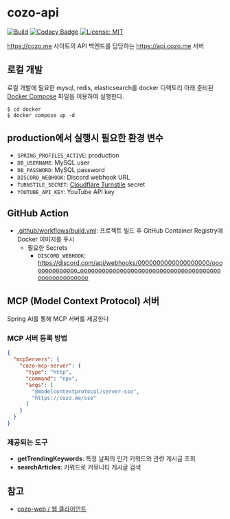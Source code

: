 # cozo-api

[![Build](https://github.com/crizin/cozo-api/actions/workflows/build.yml/badge.svg)](https://github.com/crizin/cozo-api/actions)
[![Codacy Badge](https://app.codacy.com/project/badge/Grade/65868e91fbd848e78f587d314aba85ec)](https://app.codacy.com/gh/crizin/cozo-api/dashboard?utm_source=gh&utm_medium=referral&utm_content=&utm_campaign=Badge_grade)
[![License: MIT](https://img.shields.io/github/license/crizin/cozo-api)](https://opensource.org/licenses/MIT)

https://cozo.me 사이트의 API 백엔드를 담당하는 https://api.cozo.me 서버

## 로컬 개발

로컬 개발에 필요한 mysql, redis, elasticsearch를 docker 디렉토리 아래 준비된 [Docker Compose](docker/docker-compose.yml) 파일을 이용하여 실행한다.

```shell
$ cd docker
$ docker compose up -d
```

## production에서 실행시 필요한 환경 변수

- `SPRING_PROFILES_ACTIVE`: production
- `DB_USERNAME`: MySQL user
- `DB_PASSWORD`: MySQL password
- `DISCORD_WEBHOOK`: Discord webhook URL
- `TURNSTILE_SECRET`: [Cloudflare Turnstile](https://www.cloudflare.com/products/turnstile/) secret
- `YOUTUBE_API_KEY`: YouTube API key

## GitHub Action

- [.github/workflows/build.yml](.github/workflows/build.yml): 프로젝트 빌드 후 GitHub Container Registry에 Docker 이미지를 푸시
    - 필요한 Secrets
        - `DISCORD_WEBHOOK`: https://discord.com/api/webhooks/0000000000000000000/oooooooooooooo_ooooooooooooooooooooooooooooooooooooooooooooooooooooo

## MCP (Model Context Protocol) 서버

Spring AI를 통해 MCP 서버를 제공한다

### MCP 서버 등록 방법

```json
{
  "mcpServers": {
    "cozo-mcp-server": {
      "type": "http",
      "command": "npx",
      "args": [
        "@modelcontextprotocol/server-sse",
        "https://cozo.me/sse"
      ]
    }
  }
}
```

### 제공되는 도구

- **getTrendingKeywords**: 특정 날짜의 인기 키워드와 관련 게시글 조회
- **searchArticles**: 키워드로 커뮤니티 게시글 검색

## 참고

- [cozo-web / 웹 클라이언트](https://github.com/crizin/cozo-web)
